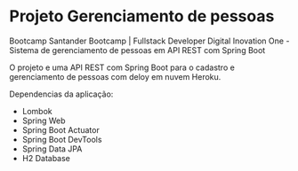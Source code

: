 
# Projeto Gerenciamento de pessoas
Bootcamp Santander Bootcamp | Fullstack Developer Digital Inovation One - 
Sistema de gerenciamento de pessoas em API REST com Spring Boot

O projeto e uma API REST com Spring Boot para o cadastro e gerenciamento de pessoas com deloy em nuvem Heroku.

Dependencias da aplicação: 
 - Lombok
 - Spring Web 
 - Spring Boot Actuator
 - Spring Boot DevTools
 - Spring Data JPA
 - H2 Database
